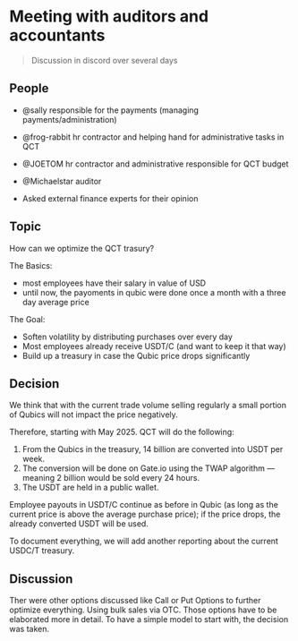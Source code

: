# Meeting with auditors and accountants

> Discussion in discord over several days

## People
- @sally responsible for the payments (managing payments/administration)
- @frog-rabbit hr contractor and helping hand for administrative tasks in QCT
- @JOETOM  hr contractor and administrative responsible for QCT budget
- @Michaelstar auditor

- Asked external finance experts for their opinion

## Topic
How can we optimize the QCT trasury?

The Basics:
- most employees have their salary in value of USD
- until now, the payoments in qubic were done once a month with a three day average price
  
The Goal:
- Soften volatility by distributing purchases over every day
- Most employees already receive USDT/C (and want to keep it that way)
- Build up a treasury in case the Qubic price drops significantly

## Decision
We think that with the current trade volume selling regularly a small portion of Qubics will not impact the price negatively.

Therefore, starting with May 2025. QCT will do the following:
1. From the Qubics in the treasury, 14 billion are converted into USDT per week.
2. The conversion will be done on Gate.io using the TWAP algorithm — meaning 2 billion would be sold every 24 hours.
3. The USDT are held in a public wallet.

Employee payouts in USDT/C continue as before in Qubic (as long as the current price is above the average purchase price); if the price drops, the already converted USDT will be used.

To document everything, we will add another reporting about the current USDC/T treasury.

## Discussion
Ther were other options discussed like Call or Put Options to further optimize everything. Using bulk sales via OTC. Those options have to be elaborated more in detail. To have a simple model to start with, the decision was taken.

